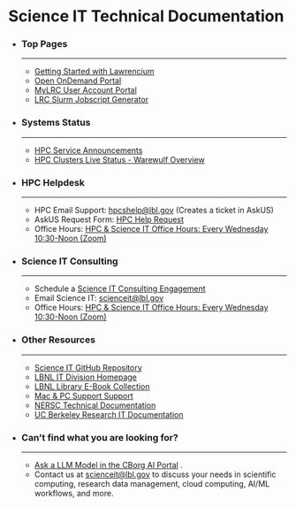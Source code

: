 # Science IT Technical Documentation

- ### **Top Pages**
  ______________________________________________________________________
  - [Getting Started with Lawrencium](hpc/getting-started/)
  - [Open OnDemand Portal](https://lrc-ondemand.lbl.gov/)
  - [MyLRC User Account Portal](https://mylrc.lbl.gov/)
  - [LRC Slurm Jobscript Generator](https://lbnl-science-it.github.io/lrc-jobscript/src/lrc-calculator.html)
- ### **Systems Status**
  ______________________________________________________________________
  - [HPC Service Announcements](https://it.lbl.gov/service/scienceit/high-performance-computing/status/)
  - [HPC Clusters Live Status - Warewulf Overview](hpc/status/)
- ### **HPC Helpdesk**
  ______________________________________________________________________
  - HPC Email Support: [hpcshelp@lbl.gov](mailto:hpcshelp@lbl.gov) (Creates a ticket in AskUS)
  - AskUS Request Form: [HPC Help Request](https://lbl.servicenowservices.com/lbl/service_description.do?sysparm_svcdescid=b745a27cdb24360087de72840f9619cc)
  - Office Hours: [HPC & Science IT Office Hours: Every Wednesday 10:30-Noon (Zoom)](https://go.lbl.gov/scienceit-officehours-zoom)
- ### **Science IT Consulting**
  ______________________________________________________________________
  - Schedule a [Science IT Consulting Engagement](https://go.lbl.gov/scienceit)
  - Email Science IT: [scienceit@lbl.gov](mailto:scienceit@lbl.gov)
  - Office Hours: [HPC & Science IT Office Hours: Every Wednesday 10:30-Noon (Zoom)](https://go.lbl.gov/scienceit-officehours-zoom)
- ### **Other Resources**
  ______________________________________________________________________
  - [Science IT GitHub Repository](https://github.com/lbnl-science-it)
  - [LBNL IT Division Homepage](https://it.lbl.gov)
  - [LBNL Library E-Book Collection](https://commons.lbl.gov/display/rst/E-Books)
  - [Mac & PC Support Support](https://it.lbl.gov/group/it-support-services/workstation-support/)
  - [NERSC Technical Documentation](https://docs.nersc.gov)
  - [UC Berkeley Research IT Documentation](https://docs-research-it.berkeley.edu/)
- ### **Can't find what you are looking for?**
  ______________________________________________________________________
  - [Ask a LLM Model in the CBorg AI Portal](https://cborg.lbl.gov/) .
  - Contact us at [scienceit@lbl.gov](mailto:scienceit@lbl.gov) to discuss your needs in scientific computing, research data management, cloud computing, AI/ML workflows, and more.
